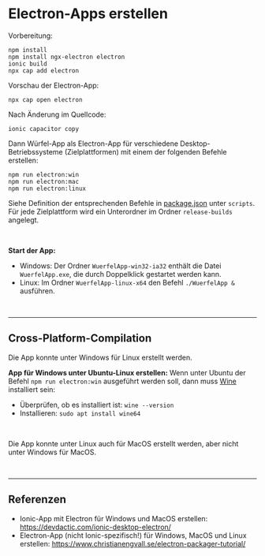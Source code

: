 # Electron-Apps erstellen #

Vorbereitung:
```
npm install 
npm install ngx-electron electron
ionic build 
npx cap add electron
```

Vorschau der Electron-App: 
```
npx cap open electron
```

Nach Änderung im Quellcode:
```
ionic capacitor copy
```

Dann Würfel-App als Electron-App für verschiedene Desktop-Betriebssysteme (Zielplattformen) mit einem der folgenden Befehle erstellen:
```
npm run electron:win
npm run electron:mac
npm run electron:linux
```
Siehe Definition der entsprechenden Befehle in [package.json](package.json) unter `scripts`.
Für jede Zielplattform wird ein Unterordner im Ordner `release-builds` angelegt.

<br>

**Start der App:**
* Windows: Der Ordner `WuerfelApp-win32-ia32` enthält die Datei `WuerfelApp.exe`, die durch Doppelklick gestartet werden kann.
* Linux: Im Ordner `WuerfelApp-linux-x64` den Befehl `./WuerfelApp &` ausführen.

<br>

----

## Cross-Platform-Compilation ##

Die App konnte unter Windows für Linux erstellt werden.

**App für Windows unter Ubuntu-Linux erstellen:**
Wenn unter Ubuntu der Befehl `npm run electron:win` ausgeführt werden soll, dann muss [Wine](https://www.winehq.org/) installiert sein:
* Überprüfen, ob es installiert ist: `wine --version`
* Installieren: `sudo apt install wine64`

<br>

Die App konnte unter Linux auch für MacOS erstellt werden, aber nicht unter Windows für MacOS.

<br>

----

## Referenzen ##

* Ionic-App mit Electron für Windows und MacOS erstellen: https://devdactic.com/ionic-desktop-electron/
* Electron-App (nicht Ionic-spezifisch!) für Windows, MacOS und Linux erstellen: https://www.christianengvall.se/electron-packager-tutorial/

<br>